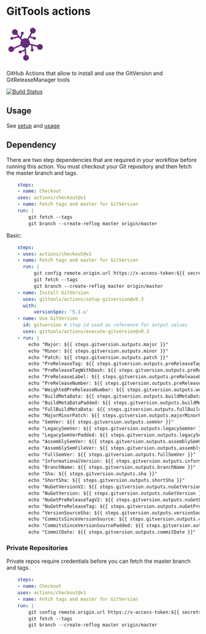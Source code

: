 # GitTools actions

![GitTools](docs/icon.png "GitTools")

GitHub Actions that allow to install and use the GitVersion and GitReleaseManager tools

[![Build Status](https://github.com/GitTools/actions/workflows/CI/badge.svg)](https://github.com/GitTools/actions/actions)

## Usage

See [setup](setup-gitversion/action.yml) and [usage](execute-gitversion/action.yml)

## Dependency

There are two step dependencies that are required in your workflow before running this action. You must checkout your Git repository and then fetch the master branch and tags.

```yaml
    steps:
    - name: Checkout
    uses: actions/checkout@v1
    - name: Fetch tags and master for GitVersion
    run: |
        git fetch --tags
        git branch --create-reflog master origin/master
```

Basic:

```yaml
    steps:
    - uses: actions/checkout@v1
    - name: Fetch tags and master for GitVersion
      run: |
          git config remote.origin.url https://x-access-token:${{ secrets.GITHUB_TOKEN }}@github.com/${{ github.repository }} # creds needed for private repos
          git fetch --tags
          git branch --create-reflog master origin/master
    - name: Install GitVersion
      uses: gittools/actions/setup-gitversion@v0.3
      with:
          versionSpec: '5.1.x'
    - name: Use GitVersion
      id: gitversion # step id used as reference for output values
      uses: gittools/actions/execute-gitversion@v0.3
    - run: |
        echo "Major: ${{ steps.gitversion.outputs.major }}"
        echo "Minor: ${{ steps.gitversion.outputs.minor }}"
        echo "Patch: ${{ steps.gitversion.outputs.patch }}"
        echo "PreReleaseTag: ${{ steps.gitversion.outputs.preReleaseTag }}"
        echo "PreReleaseTagWithDash: ${{ steps.gitversion.outputs.preReleaseTagWithDash }}"
        echo "PreReleaseLabel: ${{ steps.gitversion.outputs.preReleaseLabel }}"
        echo "PreReleaseNumber: ${{ steps.gitversion.outputs.preReleaseNumber }}"
        echo "WeightedPreReleaseNumber: ${{ steps.gitversion.outputs.weightedPreReleaseNumber }}"
        echo "BuildMetaData: ${{ steps.gitversion.outputs.buildMetaData }}"
        echo "BuildMetaDataPadded: ${{ steps.gitversion.outputs.buildMetaDataPadded }}"
        echo "FullBuildMetaData: ${{ steps.gitversion.outputs.fullBuildMetaData }}"
        echo "MajorMinorPatch: ${{ steps.gitversion.outputs.majorMinorPatch }}"
        echo "SemVer: ${{ steps.gitversion.outputs.semVer }}"
        echo "LegacySemVer: ${{ steps.gitversion.outputs.legacySemVer }}"
        echo "LegacySemVerPadded: ${{ steps.gitversion.outputs.legacySemVerPadded }}"
        echo "AssemblySemVer: ${{ steps.gitversion.outputs.assemblySemVer }}"
        echo "AssemblySemFileVer: ${{ steps.gitversion.outputs.assemblySemFileVer }}"
        echo "FullSemVer: ${{ steps.gitversion.outputs.fullSemVer }}"
        echo "InformationalVersion: ${{ steps.gitversion.outputs.informationalVersion }}"
        echo "BranchName: ${{ steps.gitversion.outputs.branchName }}"
        echo "Sha: ${{ steps.gitversion.outputs.sha }}"
        echo "ShortSha: ${{ steps.gitversion.outputs.shortSha }}"
        echo "NuGetVersionV2: ${{ steps.gitversion.outputs.nuGetVersionV2 }}"
        echo "NuGetVersion: ${{ steps.gitversion.outputs.nuGetVersion }}"
        echo "NuGetPreReleaseTagV2: ${{ steps.gitversion.outputs.nuGetPreReleaseTagV2 }}"
        echo "NuGetPreReleaseTag: ${{ steps.gitversion.outputs.nuGetPreReleaseTag }}"
        echo "VersionSourceSha: ${{ steps.gitversion.outputs.versionSourceSha }}"
        echo "CommitsSinceVersionSource: ${{ steps.gitversion.outputs.commitsSinceVersionSource }}"
        echo "CommitsSinceVersionSourcePadded: ${{ steps.gitversion.outputs.commitsSinceVersionSourcePadded }}"
        echo "CommitDate: ${{ steps.gitversion.outputs.commitDate }}"
```
### Private Repositories

Private repos require credentials before you can fetch the master branch and tags.  

```yaml
    steps:
    - name: Checkout
    uses: actions/checkout@v1
    - name: Fetch tags and master for GitVersion
    run: |
        git config remote.origin.url https://x-access-token:${{ secrets.GITHUB_TOKEN }}@github.com/${{ github.repository }}
        git fetch --tags
        git branch --create-reflog master origin/master
```
